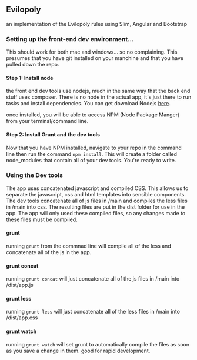 ## Evilopoly
an implementation of the Evilopoly rules using Slim, Angular and Bootstrap

### Setting up the front-end dev environment...
This should work for both mac and windows... so no complaining. This presumes that you have git installed on your manchine and that you have pulled down the repo.

#### Step 1: Install node
the front end dev tools use nodejs, much in the same way that the back end stuff uses composer. There is no node in the actual app, it's just there to run tasks and install dependencies.
You can get download Nodejs [here](https://nodejs.org/en/download/).

once installed, you will be able to access NPM (Node Package Manger) from your terminal/command line.

#### Step 2: Install Grunt and the dev tools 
Now that you have NPM installed, navigate to your repo in the command line then run the command `npm install`. This will create a folder called node_modules that contain all of your dev tools. You're ready to write.

### Using the Dev tools
The app uses concatenated javascript and compiled CSS. This allows us to separate the javascript, css and html templates into sensible components. The dev tools concatenate all of js files in /main and compiles the less files in /main into css. The resulting files are put in the dist folder for use in the app. The app will only used these compiled files, so any changes made to these files must be compiled. 

#### grunt
running `grunt` from the commnad line will compile all of the less and concatenate all of the js in the app. 

#### grunt concat
running `grunt concat` will just concatenate all of the js files in /main into /dist/app.js

#### grunt less
running `grunt less` will just concatenate all of the less files in /main into /dist/app.css

#### grunt watch
running `grunt watch` will set grunt to automatically compile the files as soon as you save a change in them. good for rapid development. 